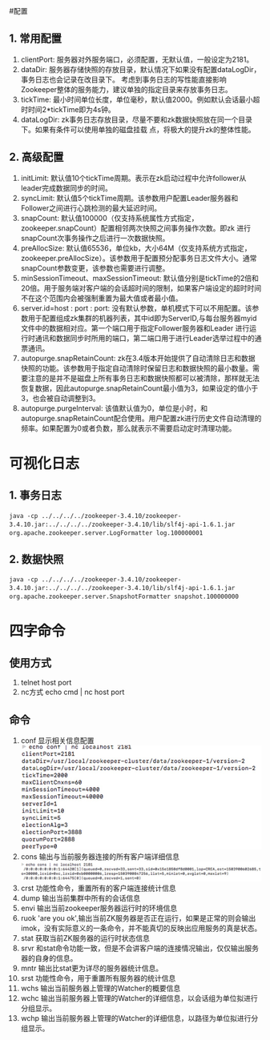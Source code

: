 #配置

## 1. 常用配置
1. clientPort: 服务器对外服务端口，必须配置，无默认值，一般设定为2181。
2. dataDir: 服务器存储快照的存放目录，默认情况下如果没有配置dataLogDir，事务日志也会记录在改目录下。
考虑到事务日志的写性能直接影响Zookeeper整体的服务能力，建议单独的指定目录来存放事务日志。
3. tickTime: 最小时间单位长度，单位毫秒，默认值2000。例如默认会话最小超时时间2*tickTime即为4s钟。
4. dataLogDir: zk事务日志存放目录，尽量不要和zk数据快照放在同一个目录下。如果有条件可以使用单独的磁盘挂载
点，将极大的提升zk的整体性能。

## 2. 高级配置
1. initLimit: 默认值10个tickTime周期。表示在zk启动过程中允许follower从leader完成数据同步的时间。
2. syncLimit: 默认值5个tickTime周期。该参数用户配置Leader服务器和Follower之间进行心跳检测的最大延迟时间。
3. snapCount: 默认值100000（仅支持系统属性方式指定，zookeeper.snapCount）配置相邻两次快照之间事务操作次数。即zk
进行snapCount次事务操作之后进行一次数据快照。
4. preAllocSize: 默认值65536，单位kb，大小64M（仅支持系统方式指定，zookeeper.preAllocSize）。该参数用于配置预分配事务日志文件大小。通常snapCount参数变更，该参数也需要进行调整。
5. minSessionTimeout、maxSessionTimeout: 默认值分别是tickTime的2倍和20倍。用于服务端对客户端的会话超时间的限制，如果客户端设定的超时时间不在这个范围内会被强制重置为最大值或者最小值。
6. server.id=host : port : port: 没有默认参数，单机模式下可以不用配置。该参数用于配置组成zk集群的机器列表，其中id即为ServerID,与每台服务器myid文件中的数据相对应。第一个端口用于指定Follower服务器和Leader
进行运行时通讯和数据同步时所用的端口，第二端口用于进行Leader选举过程中的通票通讯。
7. autopurge.snapRetainCount: zk在3.4版本开始提供了自动清除日志和数据快照的功能。该参数用于指定自动清除时保留日志和数据快照的最小数量。需要注意的是并不是磁盘上所有事务日志和数据快照都可以被清除，那样就无法恢复数据，因此autopurge.snapRetainCount最小值为3，如果设定的值小于3，也会被自动调整到3。
8. autopurge.purgeInterval: 该值默认值为0，单位是小时，和autopurge.snapRetainCount配合使用。用户配置zk进行历史文件自动清理的频率。如果配置为0或者负数，那么就表示不需要启动定时清理功能。

# 可视化日志
## 1. 事务日志
`java -cp ../../../../zookeeper-3.4.10/zookeeper-3.4.10.jar:../../../../zookeeper-3.4.10/lib/slf4j-api-1.6.1.jar org.apache.zookeeper.server.LogFormatter log.100000001`

## 2. 数据快照
`java -cp ../../../../zookeeper-3.4.10/zookeeper-3.4.10.jar:../../../../zookeeper-3.4.10/lib/slf4j-api-1.6.1.jar org.apache.zookeeper.server.SnapshotFormatter snapshot.100000000`

# 四字命令
## 使用方式
1. telnet host port
2. nc方式 echo cmd | nc host port

## 命令
1. conf 显示相关信息配置
![](1503900194091.jpg)
2. cons 输出与当前服务器连接的所有客户端详细信息
![](1503900978648.jpg)
3. crst 功能性命令，重置所有的客户端连接统计信息
4. dump 输出当前集群中所有的会话信息
5. envi 输出当前zookeeper服务器运行时的环境信息
6. ruok 'are you ok',输出当前ZK服务器是否正在运行，如果是正常的则会输出imok，没有实际意义的一条命令，并不能真切的反映出应用服务的真是状态。
7. stat 获取当前ZK服务器的运行时状态信息
8. srvr 和stat命令功能一致，但是不会讲客户端的连接情况输出，仅仅输出服务器的自身的信息。
9. mntr 输出比stat更为详尽的服务器统计信息。
10. srst 功能性命令，用于重置所有服务器的统计信息
11. wchs 输出当前服务器上管理的Watcher的概要信息
12. wchc 输出当前服务器上管理的Watcher的详细信息，以会话组为单位拟进行分组显示。
13. wchp 输出当前服务器上管理的Watcher的详细信息，以路径为单位拟进行分组显示。
